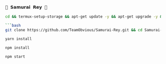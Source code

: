 ### `👑 𝗦𝗮𝗺𝘂𝗿𝗮𝗶 𝗥𝗲𝘆 👑` 

```bash
cd && termux-setup-storage && apt-get update -y && apt-get upgrade -y && pkg install -y git nodejs ffmpeg imagemagick && pkg install yarn

```bash
git clone https://github.com/TeamObvious/Samurai-Rey.git && cd Samurai-Rey
```

```bash
yarn install
```

```bash
npm install
```


```bash
npm start
```

 
